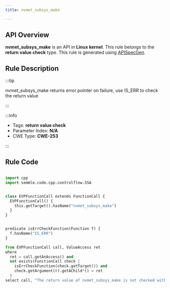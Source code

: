 ```yaml
---
title: nvmet_subsys_make

---
```



## API Overview
**nvmet_subsys_make** is an API in **Linux kernel**. This rule belongs to the **return value check** type. This rule is generated using [APISpecGen](../../tools/APISpecGen).
## Rule Description

:::tip

nvmet_subsys_make returns error pointer on failure, use IS_ERR to check the return value

:::

:::info

- Tags: **return value check**
- Parameter Index: **N/A**
- CWE Type: **CWE-253**

:::

## Rule Code
```python

import cpp
import semmle.code.cpp.controlflow.SSA


class EVPFunctionCall extends FunctionCall {
  EVPFunctionCall() {
    this.getTarget().hasName("nvmet_subsys_make")
  }
}


predicate isErrCheckFunction(Function f) {
  f.hasName("IS_ERR") 
}

from EVPFunctionCall call, ValueAccess ret
where
  ret = call.getAnAccess() and
  not exists(FunctionCall check |
    isErrCheckFunction(check.getTarget()) and
    check.getArgument(0).getAChild*() = ret
  )
select call, "The return value of nvmet_subsys_make is not checked with IS_ERR."
    
```